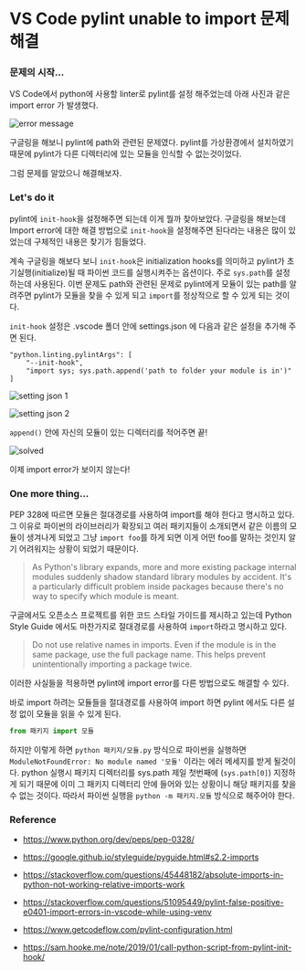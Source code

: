 # VS Code pylint unable to import 문제 해결

### 문제의 시작...

VS Code에서 python에 사용할 linter로 pylint를 설정 해주었는데 아래 사진과 같은 import error 가 발생했다. 


![error message](https://dev-to-uploads.s3.amazonaws.com/uploads/articles/5dwk0furad3kxzwc8bp9.png)

구글링을 해보니 pylint에 path와 관련된 문제였다. pylint를 가상환경에서 설치하였기 때문에 pylint가 다른 디렉터리에 있는 모듈을 인식할 수 없는것이었다.

그럼 문제를 알았으니 해결해보자.

### Let's do it

pylint에 `init-hook`을 설정해주면 되는데 이게 뭘까 찾아보았다. 구글링을 해보는데 Import error에 대한 해결 방법으로 `init-hook`을 설정해주면 된다라는 내용은 많이 있었는데 구체적인 내용은 찾기가 힘들었다. 

계속 구글링을 해보다 보니 `init-hook`은 initialization hooks를 의미하고 pylint가 초기실행(initialize)될 때 파이썬 코드를 실행시켜주는 옵션이다. 주로 `sys.path`를 설정하는데 사용된다. 이번 문제도 path와 관련된 문제로 pylint에게 모듈이 있는 path를 알려주면 pylint가 모듈을 찾을 수 있게 되고 `import`를 정상적으로 할 수 있게 되는 것이다.

`init-hook` 설정은 .vscode 폴더 안에 settings.json 에 다음과 같은 설정을 추가해 주면 된다.
```{JSON}
"python.linting.pylintArgs": [
    "--init-hook",
    "import sys; sys.path.append('path to folder your module is in')"
]
```


![setting json 1](https://dev-to-uploads.s3.amazonaws.com/uploads/articles/bwokfxveiakc45xknvuc.png)


![setting json 2](https://dev-to-uploads.s3.amazonaws.com/uploads/articles/lsgzs3t7ltxp04gkwom7.png)

`append()` 안에 자신의 모듈이 있는 디렉터리를 적어주면 끝!


![solved](https://dev-to-uploads.s3.amazonaws.com/uploads/articles/97hg405sllrutaik6b34.png)

이제 import error가 보이지 않는다!

### One more thing...

PEP 328에 따르면 모듈은 절대경로를 사용하여 import를 해야 한다고 명시하고 있다. 그 이유로 파이썬의 라이브러리가 확장되고 여러 패키지들이 소개되면서 같은 이름의 모듈이 생겨나게 되었고 그냥 `import foo`를 하게 되면 이게 어떤 foo를 말하는 것인지 알기 어려워지는 상황이 되었기 때문이다. 

> As Python's library expands, more and more existing package internal modules suddenly shadow standard library modules by accident. It's a particularly difficult problem inside packages because there's no way to specify which module is meant.

구글에서도 오픈소스 프로젝트를 위한 코드 스타일 가이드를 제시하고 있는데 Python Style Guide 에서도 마찬가지로 절대경로를 사용하여 `import`하라고 명시하고 있다.

> Do not use relative names in imports. Even if the module is in the same package, use the full package name. This helps prevent unintentionally importing a package twice.

이러한 사실들을 적용하면 pylint에 import error를 다른 방법으로도 해결할 수 있다.

바로 import 하려는 모듈들을 절대경로를 사용하여 import 하면 pylint 에서도 다른 설정 없이 모듈을 읽을 수 있게 된다. 

```python
from 패키지 import 모듈
```

하지만 이렇게 하면 `python 패키지/모듈.py` 방식으로 파이썬을 실행하면 `ModuleNotFoundError: No module named '모듈'` 이라는 에러 메세지를 받게 될것이다. python 실행시 패키지 디렉터리를 sys.path 제일 첫번째에 (`sys.path[0]`) 지정하게 되기 때문에 이미 그 패키지 디렉터리 안에 들어와 있는 상황이니 해당 패키지를 찾을 수 없는 것이다. 따라서 파이썬 실행을 `python -m 패키지.모듈` 방식으로 해주어야 한다.

### Reference

- https://www.python.org/dev/peps/pep-0328/
- https://google.github.io/styleguide/pyguide.html#s2.2-imports
- https://stackoverflow.com/questions/45448182/absolute-imports-in-python-not-working-relative-imports-work

- https://stackoverflow.com/questions/51095449/pylint-false-positive-e0401-import-errors-in-vscode-while-using-venv
- https://www.getcodeflow.com/pylint-configuration.html
- https://sam.hooke.me/note/2019/01/call-python-script-from-pylint-init-hook/

